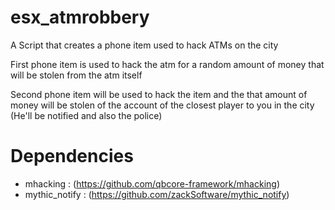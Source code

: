 # esx_atmrobbery
A Script that creates a phone item used to hack ATMs on the city

First phone item is used to hack the atm for a random amount of money that will be stolen from the atm itself

Second phone item will be used to hack the item and the that amount of money will be stolen of the account of the closest player to you in the city (He'll be notified and also the police)



# Dependencies

* mhacking : (https://github.com/qbcore-framework/mhacking)
* mythic_notify : (https://github.com/zackSoftware/mythic_notify)